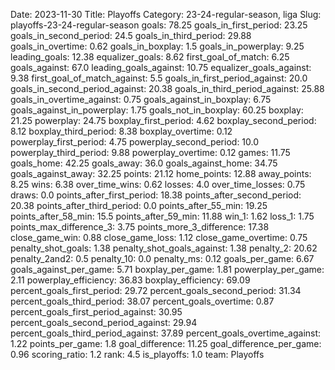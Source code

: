 Date: 2023-11-30
Title: Playoffs
Category: 23-24-regular-season, liga
Slug: playoffs-23-24-regular-season
goals: 78.25
goals_in_first_period: 23.25
goals_in_second_period: 24.5
goals_in_third_period: 29.88
goals_in_overtime: 0.62
goals_in_boxplay: 1.5
goals_in_powerplay: 9.25
leading_goals: 12.38
equalizer_goals: 8.62
first_goal_of_match: 6.25
goals_against: 67.0
leading_goals_against: 10.75
equalizer_goals_against: 9.38
first_goal_of_match_against: 5.5
goals_in_first_period_against: 20.0
goals_in_second_period_against: 20.38
goals_in_third_period_against: 25.88
goals_in_overtime_against: 0.75
goals_against_in_boxplay: 6.75
goals_against_in_powerplay: 1.75
goals_not_in_boxplay: 60.25
boxplay: 21.25
powerplay: 24.75
boxplay_first_period: 4.62
boxplay_second_period: 8.12
boxplay_third_period: 8.38
boxplay_overtime: 0.12
powerplay_first_period: 4.75
powerplay_second_period: 10.0
powerplay_third_period: 9.88
powerplay_overtime: 0.12
games: 11.75
goals_home: 42.25
goals_away: 36.0
goals_against_home: 34.75
goals_against_away: 32.25
points: 21.12
home_points: 12.88
away_points: 8.25
wins: 6.38
over_time_wins: 0.62
losses: 4.0
over_time_losses: 0.75
draws: 0.0
points_after_first_period: 18.38
points_after_second_period: 20.38
points_after_third_period: 0.0
points_after_55_min: 19.25
points_after_58_min: 15.5
points_after_59_min: 11.88
win_1: 1.62
loss_1: 1.75
points_max_difference_3: 3.75
points_more_3_difference: 17.38
close_game_win: 0.88
close_game_loss: 1.12
close_game_overtime: 0.75
penalty_shot_goals: 1.38
penalty_shot_goals_against: 1.38
penalty_2: 20.62
penalty_2and2: 0.5
penalty_10: 0.0
penalty_ms: 0.12
goals_per_game: 6.67
goals_against_per_game: 5.71
boxplay_per_game: 1.81
powerplay_per_game: 2.11
powerplay_efficiency: 36.83
boxplay_efficiency: 69.09
percent_goals_first_period: 29.72
percent_goals_second_period: 31.34
percent_goals_third_period: 38.07
percent_goals_overtime: 0.87
percent_goals_first_period_against: 30.95
percent_goals_second_period_against: 29.94
percent_goals_third_period_against: 37.89
percent_goals_overtime_against: 1.22
points_per_game: 1.8
goal_difference: 11.25
goal_difference_per_game: 0.96
scoring_ratio: 1.2
rank: 4.5
is_playoffs: 1.0
team: Playoffs
